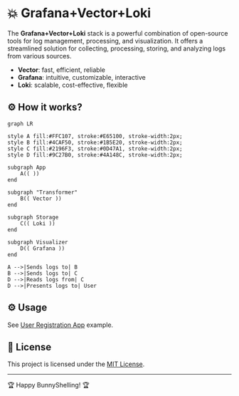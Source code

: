 # 💥 Grafana+Vector+Loki

The **Grafana+Vector+Loki** stack is a powerful combination of open-source tools for log management, processing, and visualization. It offers a streamlined solution for collecting, processing, storing, and analyzing logs from various sources.

- **Vector**: fast, efficient, reliable
- **Grafana**: intuitive, customizable, interactive
- **Loki**: scalable, cost-effective, flexible

## ⚙️  How it works?

```mermaid
graph LR

style A fill:#FFC107, stroke:#E65100, stroke-width:2px;
style B fill:#4CAF50, stroke:#1B5E20, stroke-width:2px;
style C fill:#2196F3, stroke:#0D47A1, stroke-width:2px;
style D fill:#9C27B0, stroke:#4A148C, stroke-width:2px;

subgraph App
    A(( ))
end

subgraph "Transformer"
    B(( Vector ))
end

subgraph Storage
    C(( Loki ))
end

subgraph Visualizer
    D(( Grafana ))
end

A -->|Sends logs to| B
B -->|Sends logs to| C
D -->|Reads logs from| C
D -->|Presents logs to| User
```

## ⚙️  Usage
See [User Registration App](../../../examples/user_registration_app) example.

## 📄 License
This project is licensed under the [MIT License](../../../LICENSE).

---

🏆 Happy BunnyShelling! 🏆

